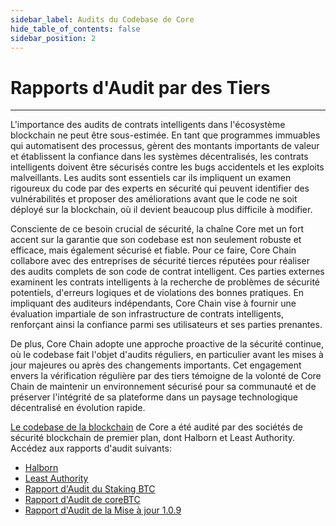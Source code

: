 ```yaml
---
sidebar_label: Audits du Codebase de Core
hide_table_of_contents: false
sidebar_position: 2
---
```


# Rapports d'Audit par des Tiers

---

L'importance des audits de contrats intelligents dans l'écosystème blockchain ne peut être sous-estimée. En tant que programmes immuables qui automatisent des processus, gèrent des montants importants de valeur et établissent la confiance dans les systèmes décentralisés, les contrats intelligents doivent être sécurisés contre les bugs accidentels et les exploits malveillants. Les audits sont essentiels car ils impliquent un examen rigoureux du code par des experts en sécurité qui peuvent identifier des vulnérabilités et proposer des améliorations avant que le code ne soit déployé sur la blockchain, où il devient beaucoup plus difficile à modifier.

Consciente de ce besoin crucial de sécurité, la chaîne Core met un fort accent sur la garantie que son codebase est non seulement robuste et efficace, mais également sécurisé et fiable. Pour ce faire, Core Chain collabore avec des entreprises de sécurité tierces réputées pour réaliser des audits complets de son code de contrat intelligent. Ces parties externes examinent les contrats intelligents à la recherche de problèmes de sécurité potentiels, d'erreurs logiques et de violations des bonnes pratiques. En impliquant des auditeurs indépendants, Core Chain vise à fournir une évaluation impartiale de son infrastructure de contrats intelligents, renforçant ainsi la confiance parmi ses utilisateurs et ses parties prenantes.

De plus, Core Chain adopte une approche proactive de la sécurité continue, où le codebase fait l'objet d'audits réguliers, en particulier avant les mises à jour majeures ou après des changements importants. Cet engagement envers la vérification régulière par des tiers témoigne de la volonté de Core Chain de maintenir un environnement sécurisé pour sa communauté et de préserver l'intégrité de sa plateforme dans un paysage technologique décentralisé en évolution rapide.

[Le codebase de la blockchain](https://github.com/coredao-org) de Core a été audité par des sociétés de sécurité blockchain de premier plan, dont Halborn et Least Authority. Accédez aux rapports d'audit suivants:

- [Halborn](https://github.com/HalbornSecurity/PublicReports/blob/master/Solidity%20Smart%20Contract%20Audits/CoreDAO_Genesis_Smart_Contract_Security_Audit_Report_Halborn_Final.pdf)
- [Least Authority](https://leastauthority.com/blog/audits/audit-of-core-dao-layer-1-smart-contracts/)
- [Rapport d'Audit du Staking BTC](https://www.halborn.com/audits/coredao/btc-staking)
- [Rapport d'Audit de coreBTC](https://www.halborn.com/audits/coredao/corebtc)
- [Rapport d'Audit de la Mise à jour 1.0.9](https://www.halborn.com/audits/coredao/109-upgrade-release)
